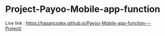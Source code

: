 # Project-Payoo-Mobile-app-function
Live link :  https://hasancodex.github.io/Payoo-Mobile-app-function---Project/
